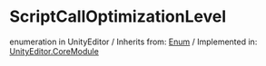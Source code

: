 # ScriptCallOptimizationLevel
enumeration in UnityEditor
 / Inherits from: <a href="https://docs.unity3d.com/6000.2/Documentation/ScriptReference/Enum.html">Enum</a> / Implemented in: <a href="https://docs.unity3d.com/6000.2/Documentation/ScriptReference/UnityEditor.CoreModule.html">UnityEditor.CoreModule</a>
